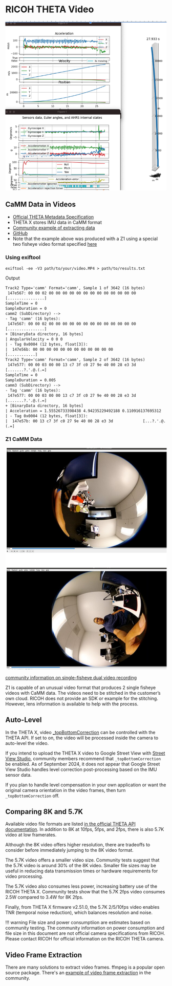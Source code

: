 # RICOH THETA Video

![CaMM Data](images/video_metadata/camm_data.png)

## CaMM Data in Videos

* [Official THETA Metadata Specification](https://github.com/ricohapi/theta-api-specs/blob/main/theta-metadata/README.md)
* THETA X stores IMU data in CaMM format
* [Community example of extracting data](https://community.theta360.guide/t/imu-data-libraries/9176?u=craig)
* [GitHub](https://github.com/monschine/extract_camm/)
* Note that the example above was produced with a Z1 using a special two fisheye video format specified
[here](https://github.com/ricohapi/theta-api-specs/blob/main/theta-web-api-v2.1/options/file_format.md)

### Using exiftool

```text
exiftool -ee -V3 path/to/your/video.MP4 > path/to/results.txt
```

Output

```text
Track2 Type='camm' Format='camm', Sample 1 of 3642 (16 bytes)
 147e567: 00 00 02 00 00 00 00 00 00 00 00 00 00 00 00 00 [................]
SampleTime = 0
SampleDuration = 0
camm2 (SubDirectory) -->
- Tag 'camm' (16 bytes):
 147e567: 00 00 02 00 00 00 00 00 00 00 00 00 00 00 00 00 [................]
+ [BinaryData directory, 16 bytes]
| AngularVelocity = 0 0 0
| - Tag 0x0004 (12 bytes, float[3]):
|  147e56b: 00 00 00 00 00 00 00 00 00 00 00 00             [............]
Track2 Type='camm' Format='camm', Sample 2 of 3642 (16 bytes)
 147e577: 00 00 03 00 00 13 c7 3f c0 27 9e 40 00 28 e3 3d [.......?.'.@.(.=]
SampleTime = 0
SampleDuration = 0.005
camm3 (SubDirectory) -->
- Tag 'camm' (16 bytes):
 147e577: 00 00 03 00 00 13 c7 3f c0 27 9e 40 00 28 e3 3d [.......?.'.@.(.=]
+ [BinaryData directory, 16 bytes]
| Acceleration = 1.55526733398438 4.94235229492188 0.110916137695312
| - Tag 0x0004 (12 bytes, float[3]):
|  147e57b: 00 13 c7 3f c0 27 9e 40 00 28 e3 3d             [...?.'.@.(.=]
```

### Z1 CaMM Data

![Z1 single fisheye](images/video_metadata/single_fisheye.png)

[community information on single-fisheye dual video recording](https://community.theta360.guide/t/ricoh-theta-z1-firmware-3-01-1-adds-single-fisheye-simultaneous-recording-of-2-videos-50min-video-length/9095?u=craig)

Z1 is capable of an unusual video format that produces 2 single fisheye videos with CaMM data.  The videos need to be stitched in the customer’s own cloud.  RICOH does not provide an SDK or example for the stitching.  However, lens information is available to help with the process.

## Auto-Level

In the THETA X, video [_topBottomCorrection](https://github.com/ricohapi/theta-api-specs/blob/main/theta-web-api-v2.1/options/_top_bottom_correction.md) can be controlled with the THETA API. If set to on, the video will be processed inside
the camera to auto-level the video.

If you intend to upload the THETA X video to Google Street View with [Street View Studio](https://streetviewstudio.maps.google.com/), community members recommend that `_topBottomCorrection` be enabled.  As of September 2024, it does
not appear that Google Street View Studio handles level correction post-processing based on the IMU sensor data.

If you plan to handle level compensation in your own application or want the original camera orientation in the
video frames, then turn `_topBottomCorrection` off.

## Comparing 8K and 5.7K

Available video file formats are listed [in the official THETA API documentation](https://github.com/ricohapi/theta-api-specs/blob/main/theta-web-api-v2.1/options/file_format.md). In addition to 8K at 10fps, 5fps, and 2fps, there is also 5.7K video at low framerates.

Although the 8K video offers higher resolution, there are tradeoffs to consider before immediately
jumping to the 8K video format.

The 5.7K video offers a smaller video size. Community tests suggest that the 5.7K video is around 30% of the 8K video. Smaller file sizes may be useful in reducing
data transmission times or hardware requirements for video processing.

The 5.7K video also consumes less power, increasing battery use of the RICOH THETA X.  Community
tests show that the 5.7K 2fps video consumes 2.5W compared to 3.4W for 8K 2fps.

Finally, from THETA X firmware v2.51.0, the 5.7K 2/5/10fps video enables TNR
(temporal noise reduction), which balances resolution and noise.

!!! warning
    File size and power consumptiion are estimates based on community testing.  The community
    information on power consumption and file size in this document are not official
    camera specifications from RICOH.  Please contact RICOH for official information
    on the RICOH THETA camera.

## Video Frame Extraction

There are many solutions to extract video frames.
ffmpeg is a popular open source package.  There's an [example of
video frame extraction](https://community.theta360.guide/t/video-frame-extraction-with-ffmpeg/7738?u=craig)
in the community.
